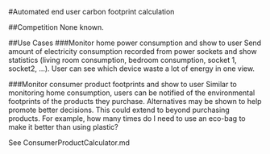#Automated end user carbon footprint calculation

##Competition
None known.

##Use Cases
###Monitor home power consumption and show to user
Send amount of electricity consumption recorded from power sockets and show statistics (living room consumption, bedroom consumption, socket 1, socket2, ...). User can see which device waste a lot of energy in one view.

###Monitor consumer product footprints and show to user
Similar to monitoring home consumption, users can be notified of the environmental footprints of the products they purchase. Alternatives may be shown to help promote better decisions. This could extend to beyond purchasing products. For example, how many times do I need to use an eco-bag to make it better than using plastic?

See ConsumerProductCalculator.md
